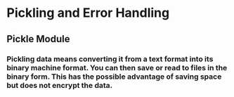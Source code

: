 # Pickling and Error Handling
## Pickle Module
### Pickling data means converting it from a text format into its binary machine format. You can then save or read to files in the binary form. This has the possible advantage of saving space but does not encrypt the data.
